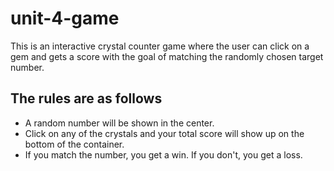 # unit-4-game

This is an interactive crystal counter game where the user can click on a gem and gets a score with the goal of matching the randomly chosen target number.

## The rules are as follows

- A random number will be shown in the center.
- Click on any of the crystals and your total score will show up on the bottom of the container.
- If you match the number, you get a win. If you don't, you get a loss.
